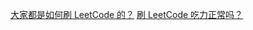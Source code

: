 [大家都是如何刷 LeetCode 的？](https://www.zhihu.com/question/280279208)
[刷 LeetCode 吃力正常吗？](https://www.itcodemonkey.com/article/11868.html) 